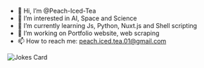 - 👋 Hi, I’m @Peach-Iced-Tea
- 👀 I’m interested in AI, Space and Science
- 🌱 I’m currently learning Js, Python, Nuxt.js and Shell scripting
- 💞️ I’m working on Portfolio website, web scraping
- 📫 How to reach me: peach.iced.tea.01@gmail.com

![Jokes Card](https://readme-jokes.vercel.app/api)

<!---
Peach-Iced-Tea/Peach-Iced-Tea is a ✨ special ✨ repository because its `README.md` (this file) appears on your GitHub profile.
You can click the Preview link to take a look at your changes.
--->

